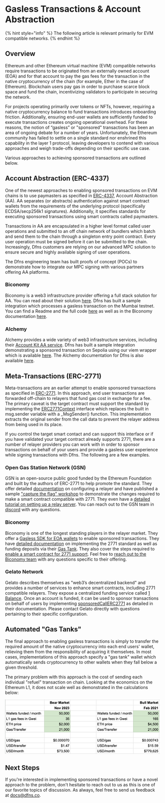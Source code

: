 # Gasless Transactions & Account Abstraction

{% hint style="info" %}
The following article is relevant primarily for EVM compatible networks.&#x20;
{% endhint %}

## Overview

Ethereum and other Ethereum virtual machine (EVM) compatible networks require transactions to be originated from an externally owned account (EOA) and for that account to pay the gas fees for the transaction in the native cryptocurrency of the chain (for example, Ether in the case of Ethereum).  Blockchain users pay gas in order to purchase scarce block space and fund the chain, incentivizing validators to participate in securing the network.&#x20;

For projects operating primarily over tokens or NFTs, however, requiring a native cryptocurrency balance to fund transactions introduces onboarding friction.  Additionally, ensuring end-user wallets are sufficiently funded to execute transactions creates ongoing operational overhead. For these reasons, the notion of “gasless” or "sponsored" transactions has been an area of ongoing debate for a number of years.  Unfortunately, the Ethereum community has failed to settle on a single standard nor enshrined this capability in the layer 1 protocol, leaving developers to contend with various approaches and weigh trade-offs depending on their specific use case. &#x20;

Various approaches to achieving sponsored transactions are outlined below.

## Account Abstraction (ERC-4337)

One of the newest approaches to enabling sponsored transactions on EVM chains is to use paymasters as specified in [ERC-4337](https://www.erc4337.io/), Account Abstraction (AA).  AA separates (or abstracts) authentication against smart contract wallets from the requirements of the underlying protocol (specifically ECDSA/secp256k1 signatures).  Additionally, it specifies standards for executing sponsored transactions using smart contracts called paymasters.&#x20;

Transactions in AA are encapsulated in a higher level format called user operations and submitted to an off chain network of bundlers which batch and send them to the chain through a singleton entry point contract.  Every user operation must be signed before it can be submitted to the chain. Increasingly, Dfns customers are relying on our advanced MPC solution to ensure secure and highly available signing of user operations.&#x20;

The Dfns engineering team has built proofs of concept (POCs) to demonstrate how to integrate our MPC signing with various partners offering AA platforms.&#x20;

### Biconomy

Biconomy is a web3 infrastructure provider offering a full stack solution for AA.  You can read about their solution [here](https://www.biconomy.io/smart-accounts).   Dfns has built a sample integration which processes a gasless transaction on the Mumbai testnet.  You can find a Readme and the full code [here](https://github.com/dfns/dfns-sdk-ts/tree/m/examples/libs/ethersjs/v5/biconomy-aa-gasless) as well as in the Biconomy documentation [here](https://docs.biconomy.io/Account/signers/dfns).&#x20;

### Alchemy

Alchemy provides a wide variety of web3 infrastructure services, including their [Account Kit AA service](https://www.alchemy.com/account-kit).  Dfns has built a sample integration demonstrating a sponsored transaction on Sepolia using our viem wrapper which is available [here](https://github.com/dfns/dfns-sdk-ts/tree/m/examples/libs/viem/alchemy-aa-gasless).   The Alchemy documentation for Dfns is also available [here](https://accountkit.alchemy.com/smart-accounts/signers/guides/dfns.html).&#x20;

## Meta-Transactions (ERC-2771)

Meta-transactions are an earlier attempt to enable sponsored transactions as specified in [ERC-2771](https://eips.ethereum.org/EIPS/eip-2771).  In this approach, end user transactions are forwarded off-chain to relayers that fund gas cost in exchange for a fee. The primary caveat is the target contract must support the standard by implementing the [ERC2771Context](https://github.com/OpenZeppelin/openzeppelin-contracts/blob/master/contracts/metatx/ERC2771Context.sol) interface which replaces the built in msg.sender variable with a \_MsgSender() function.  This implementation extracts the original sender from the call data to prevent the relayer address from being used in its place.&#x20;

If you control the target smart contact and can support this interface or if you have validated your target contract already supports 2771, there are a number of relayer providers you can work with in order to sponsor transactions on behalf of your users and provide a gasless user experience while signing transactions with Dfns. The following are a few examples.&#x20;

### Open Gas Station Network (GSN)

GSN is an open-source public good funded by the Ethereum Foundation and built by the authors of ERC-2771 to help promote the standard.  They offer detailed [documentation](https://docs.opengsn.org/) on configuring a relayer and have published a sample ["capture the flag" workshop](https://github.com/opengsn/workshop) to demonstrate the changes required to make a smart contract compatible with 2771.   They even have a [detailed tutorial on setting up a relay server](https://docs.opengsn.org/relay-server/tutorial.html#introduction).  You can reach out to the GSN team in [discord](https://discord.gg/NXXTCbh58s) with any questions.

### Biconomy

Biconomy is one of the longest standing players in the relayer market.  They offer a [Gasless SDK for EOA wallets](https://docs-gasless.biconomy.io/) to enable sponsored transactions.   They have [detailed documentation](https://docs-gasless.biconomy.io/products/enable-gasless-transactions/choose-an-approach-to-enable-gasless/eip-2771) on implementing the 2771 standard as well as funding deposits via their [Gas Tank](https://docs-gasless.biconomy.io/guides/gas-tank-deposits).   They also cover the steps required to [enable a smart contract for 2771 support](https://docs-gasless.biconomy.io/tutorials/native-meta-transactions/enable-native-meta-transactions).  Feel free to [reach out to the Biconomy team](https://docs-gasless.biconomy.io/comm/contact-us) with any questions specific to their offering.&#x20;

### Gelato Network

Gelato describes themselves as "web3’s decentralized backend" and provides a number of services to enhance smart contracts, including 2771 compatible relayers.  They expose a centralized funding service called [1 Balance](https://docs.gelato.network/developer-services/1balance).  Once an account is funded, it can be used to sponsor transactions on behalf of users by implementing [sponsoredCallERC2771](https://docs.gelato.network/developer-services/relay/erc-2771-recommended/sponsoredcallerc2771) as detailed in their documentation.  Please contact Gelato directly with questions pertaining to their specific configuration.&#x20;

## Automated "Gas Tanks"

The final approach to enabling gasless transactions is simply to transfer the required amount of the  native cryptocurrency into each end users' wallet, relieving them from the responsibility of acquiring it themselves.  In most cases, implementations of this approach specify a "gas tank" wallet which automatically sends cryptocurrency to other wallets when they fall below a given threshold.

The primary problem with this approach is the cost of sending each individual "refuel" transaction on chain.  Looking at the economics on the Ethereum L1, it does not scale well as demonstrated in the calculations below:

<img src="../.gitbook/assets/image (3) (1).png" alt="" data-size="original">&#x20;

## Next Steps

If you're interested in implementing sponsored transactions or have a novel approach to the problem, don't hesitate to reach out to us as this is one of our favorite topics of discussion.  As always, feel free to send us feedback at [docs@dfns.co](mailto:docs@dfns.co).&#x20;







